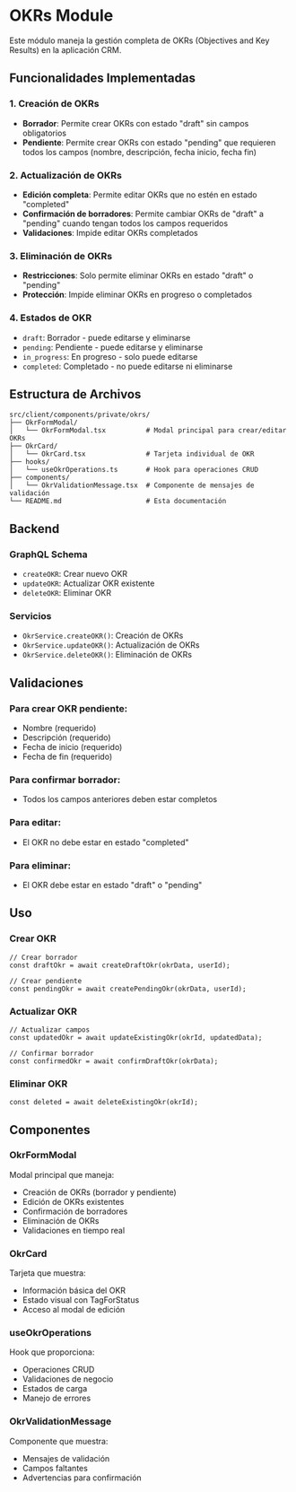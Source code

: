 # OKRs Module

Este módulo maneja la gestión completa de OKRs (Objectives and Key Results) en la aplicación CRM.

## Funcionalidades Implementadas

### 1. Creación de OKRs
- **Borrador**: Permite crear OKRs con estado "draft" sin campos obligatorios
- **Pendiente**: Permite crear OKRs con estado "pending" que requieren todos los campos (nombre, descripción, fecha inicio, fecha fin)

### 2. Actualización de OKRs
- **Edición completa**: Permite editar OKRs que no estén en estado "completed"
- **Confirmación de borradores**: Permite cambiar OKRs de "draft" a "pending" cuando tengan todos los campos requeridos
- **Validaciones**: Impide editar OKRs completados

### 3. Eliminación de OKRs
- **Restricciones**: Solo permite eliminar OKRs en estado "draft" o "pending"
- **Protección**: Impide eliminar OKRs en progreso o completados

### 4. Estados de OKR
- `draft`: Borrador - puede editarse y eliminarse
- `pending`: Pendiente - puede editarse y eliminarse
- `in_progress`: En progreso - solo puede editarse
- `completed`: Completado - no puede editarse ni eliminarse

## Estructura de Archivos

```
src/client/components/private/okrs/
├── OkrFormModal/
│   └── OkrFormModal.tsx          # Modal principal para crear/editar OKRs
├── OkrCard/
│   └── OkrCard.tsx               # Tarjeta individual de OKR
├── hooks/
│   └── useOkrOperations.ts       # Hook para operaciones CRUD
├── components/
│   └── OkrValidationMessage.tsx  # Componente de mensajes de validación
└── README.md                     # Esta documentación
```

## Backend

### GraphQL Schema
- `createOKR`: Crear nuevo OKR
- `updateOKR`: Actualizar OKR existente
- `deleteOKR`: Eliminar OKR

### Servicios
- `OkrService.createOKR()`: Creación de OKRs
- `OkrService.updateOKR()`: Actualización de OKRs
- `OkrService.deleteOKR()`: Eliminación de OKRs

## Validaciones

### Para crear OKR pendiente:
- Nombre (requerido)
- Descripción (requerido)
- Fecha de inicio (requerido)
- Fecha de fin (requerido)

### Para confirmar borrador:
- Todos los campos anteriores deben estar completos

### Para editar:
- El OKR no debe estar en estado "completed"

### Para eliminar:
- El OKR debe estar en estado "draft" o "pending"

## Uso

### Crear OKR
```tsx
// Crear borrador
const draftOkr = await createDraftOkr(okrData, userId);

// Crear pendiente
const pendingOkr = await createPendingOkr(okrData, userId);
```

### Actualizar OKR
```tsx
// Actualizar campos
const updatedOkr = await updateExistingOkr(okrId, updatedData);

// Confirmar borrador
const confirmedOkr = await confirmDraftOkr(okrData);
```

### Eliminar OKR
```tsx
const deleted = await deleteExistingOkr(okrId);
```

## Componentes

### OkrFormModal
Modal principal que maneja:
- Creación de OKRs (borrador y pendiente)
- Edición de OKRs existentes
- Confirmación de borradores
- Eliminación de OKRs
- Validaciones en tiempo real

### OkrCard
Tarjeta que muestra:
- Información básica del OKR
- Estado visual con TagForStatus
- Acceso al modal de edición

### useOkrOperations
Hook que proporciona:
- Operaciones CRUD
- Validaciones de negocio
- Estados de carga
- Manejo de errores

### OkrValidationMessage
Componente que muestra:
- Mensajes de validación
- Campos faltantes
- Advertencias para confirmación